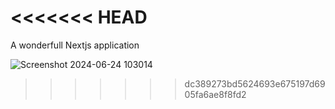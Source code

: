<<<<<<< HEAD
=======
A wonderfull Nextjs application

![Screenshot 2024-06-24 103014](https://github.com/OmidPishkar/fleet/assets/95968082/7efe5e43-e648-4ca5-8f65-aefa1c27c1ab)
>>>>>>> dc389273bd5624693e675197d6905fa6ae8f8fd2
